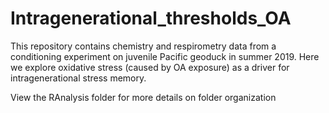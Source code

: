 # Intragenerational_thresholds_OA
This repository contains chemistry and respirometry data from a conditioning experiment on juvenile Pacific geoduck in summer 2019.
Here we explore oxidative stress (caused by OA exposure) as a driver for intragenerational stress memory.

View the RAnalysis folder for more details on folder organization
